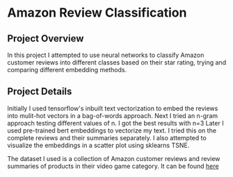 # Amazon Review Classification

## Project Overview
In this project I attempted to use neural networks to classify Amazon customer reviews into different classes based on their star rating, trying and comparing different embedding methods.

## Project Details
Initially I used tensorflow's inbuilt text vectorization to embed the reviews into mulit-hot vectors in a bag-of-words approach. Next I tried an n-gram approach testing different values of n. I got the best results with n=3
Later I used pre-trained bert embeddings to vectorize my text. I tried this on the complete reviews and their summaries separately. I also attempted to visualize the embeddings in a scatter plot using sklearns TSNE.

The dataset I used is a collection of Amazon customer reviews and review summaries of products in their video game category. It can be found [here](https://nijianmo.github.io/amazon/index.html) 

